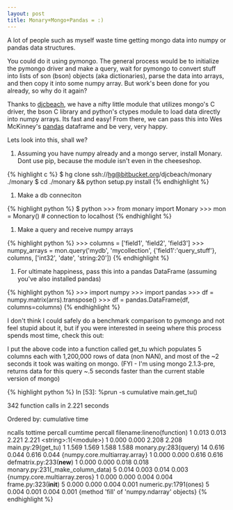 ```yaml
---
layout: post
title: Monary+Mongo+Pandas = :)
---
```


A lot of people such as myself waste time getting mongo data into numpy or pandas data structures.

You could do it using pymongo.  The general process would be to initialize the pymongo driver and make a query, wait for pymongo to convert stuff into lists of son (bson) objects (aka dictionaries), parse the data into arrays, and then copy it into some numpy array.  But work's been done for you already, so why do it again?

Thanks to [djcbeach](https://bitbucket.org/djcbeach/monary/wiki/Home), we have a nifty little module that utilizes mongo's C driver, the bson C library and python's ctypes module to load data directly into numpy arrays.  Its fast and easy!  From there, we can pass this into Wes McKinney's [pandas](http://pandas.pydata.org/) dataframe and be very, very happy.  

Lets look into this, shall we?

1. Assuming you have numpy already and a mongo server, install Monary.  Dont use pip, because the module isn't even in the cheeseshop.

{% highlight c %}
        $ hg clone ssh://hg@bitbucket.org/djcbeach/monary ./monary
        $ cd ./monary && python setup.py install
{% endhighlight %}

1. Make a db conneciton

{% highlight python %}
        $ python
        >>> from monary import Monary
        >>> mon = Monary() # connection to localhost
{% endhighlight %}

1.  Make a query and receive numpy arrays

{% highlight python %}
        >>> columns = ['field1', 'field2', 'field3']
        >>> numpy_arrays = mon.query('mydb', 
                        'mycollection', 
                        {'field1':'query_stuff'},
                        columns, 
                        ['int32', 'date', 'string:20'])
{% endhighlight %}

1. For ultimate happiness, pass this into a pandas DataFrame (assuming you've also installed pandas)

{% highlight python %}
        >>> import numpy
        >>> import pandas
        >>> df = numpy.matrix(arrs).transpose() 
        >>> df = pandas.DataFrame(df, columns=columns)
{% endhighlight %}

I don't think I could safely do a benchmark comparison to pymongo and not feel stupid about it, but if you were interested in seeing where this process spends most time, check this out:

I put the above code into a function called get_tu which populates 5 columns each with 1,200,000 rows of data (non NAN), and most of the ~2 seconds it took was waiting on mongo. (FYI - I'm using mongo 2.1.3-pre, returns data for this query ~.5 seconds faster than the current stable version of mongo)


{% highlight python %}
        In [53]: %prun -s cumulative main.get_tu()


   342 function calls in 2.221 seconds                                                                               

   Ordered by: cumulative time

   ncalls  tottime  percall  cumtime  percall filename:lineno(function)
        1    0.013    0.013    2.221    2.221 &lt;string&gt;:1(&lt;module&gt;)
        1    0.000    0.000    2.208    2.208 main.py:29(get_tu)
        1    1.569    1.569    1.588    1.588 monary.py:283(query)
       14    0.616    0.044    0.616    0.044 {numpy.core.multiarray.array}
        1    0.000    0.000    0.616    0.616 defmatrix.py:233(__new__)
        1    0.000    0.000    0.018    0.018 monary.py:231(_make_column_data)
        5    0.014    0.003    0.014    0.003 {numpy.core.multiarray.zeros}
        1    0.000    0.000    0.004    0.004 frame.py:323(__init__)
        5    0.000    0.000    0.004    0.001 numeric.py:1791(ones)
        5    0.004    0.001    0.004    0.001 {method 'fill' of 'numpy.ndarray' objects}
{% endhighlight %}
